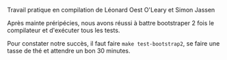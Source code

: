 Travail pratique en compilation de Léonard Oest O'Leary et Simon Jassen

Après mainte préripécies, nous avons réussi à battre bootstraper 2 fois le compilateur et d'exécuter tous les tests. 

Pour constater notre succès, il faut faire `make test-bootstrap2`, se faire une tasse de thé et attendre un bon 30 minutes.
